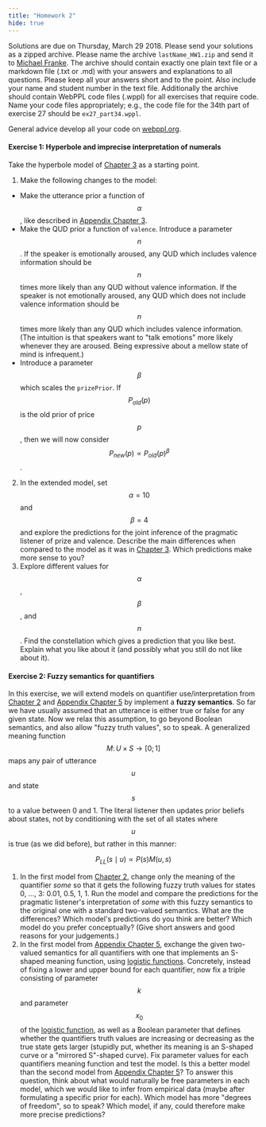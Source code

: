 ```yaml
---
title: "Homework 2"
hide: true
---
```


<script src="https://cdn.mathjax.org/mathjax/latest/MathJax.js?config=TeX-AMS-MML_HTMLorMML" type="text/javascript"></script>

<link rel="stylesheet" href="https://s3-us-west-2.amazonaws.com/cdn.webppl.org/webppl-editor-1.0.9.css">
<link rel="stylesheet" href="https://s3-us-west-2.amazonaws.com/cdn.webppl.org/webppl-viz-0.7.11.css">
<link rel="stylesheet" href="https://yui.yahooapis.com/pure/0.6.0/pure-min.css">
<script src="https://code.jquery.com/jquery-2.1.4.min.js"></script>
<script src="https://s3-us-west-2.amazonaws.com/cdn.webppl.org/webppl-editor-1.0.9.js"></script>
<script src="https://s3-us-west-2.amazonaws.com/cdn.webppl.org/webppl-viz-0.7.11.js"></script>
<script src="https://s3-us-west-2.amazonaws.com/cdn.webppl.org/webppl-v0.9.7.js" defer async></script>

Solutions are due on Thursday, March 29 2018. Please send your solutions as a zipped archive. Please name the archive `lastName_HW1.zip` and send it to [Michael Franke](mailto:michael.franke@uni-osnabrueck.de). The archive should contain exactly one plain text file or a markdown file (.txt or .md) with your answers and explanations to all questions. Please keep all your answers short and to the point. Also include your name and student number in the text file. Additionally the archive should contain WebPPL code files (.wppl) for all exercises that require code. Name your code files appropriately; e.g., the code file for the 34th part of exercise 27 should be `ex27_part34.wppl`. 

General advice develop all your code on [webppl.org](webppl.org).

#### Exercise 1: Hyperbole and imprecise interpretation of numerals

Take the hyperbole model of [Chapter 3](https://michael-franke.github.io/probLang/chapters/03-nonliteral.html) as a starting point.

1. Make the following changes to the model:
  - Make the utterance prior a function of $$\alpha$$, like described in [Appendix Chapter 3](https://michael-franke.github.io/probLang/chapters/app-03-costs.html).
  - Make the QUD prior a function of `valence`. Introduce a parameter $$n$$. If the speaker is emotionally aroused, any QUD which includes valence information should be $$n$$ times more likely than any QUD without valence information. If the speaker is not emotionally aroused, any QUD which does not include valence information should be $$n$$ times more likely than any QUD which includes valence information. (The intuition is that speakers want to "talk emotions" more likely whenever they are aroused. Being expressive about a mellow state of mind is infrequent.)
  - Introduce a parameter $$\beta$$ which scales the `prizePrior`. If $$P_{old}(p)$$ is the old prior of price $$p$$, then we will now consider $$P_{new}(p) \propto P_{old}(p)^\beta$$.
2. In the extended model, set $$\alpha = 10$$ and $$\beta = 4$$ and explore the predictions for the joint inference of the pragmatic listener of prize and valence. Describe the main differences when compared to the model as it was in [Chapter 3](https://michael-franke.github.io/probLang/chapters/03-nonliteral.html). Which predictions make more sense to you?
3. Explore different values for $$\alpha$$, $$\beta$$, and $$n$$. Find the constellation which gives a prediction that you like best. Explain what you like about it (and possibly what you still do not like about it).

#### Exercise 2: Fuzzy semantics for quantifiers

In this exercise, we will extend models on quantifier use/interpretation from [Chapter 2](https://michael-franke.github.io/probLang/chapters/02-pragmatics.html) and [Appendix Chapter 5](https://michael-franke.github.io/probLang/chapters/app-05-quantifiers.html) by implement a **fuzzy semantics**. So far we have usually assumed that an utterance is either true or false for any given state. Now we relax this assumption, to go beyond Boolean semantics, and also allow "fuzzy truth values", so to speak. A generalized meaning function $$M \colon U \times S \rightarrow [0;1]$$ maps any pair of utterance $$u$$ and state $$s$$ to a value between 0 and 1. The literal listener then updates prior beliefs about states, not by conditioning with the set of all states where $$u$$ is true (as we did before), but rather in this manner:

$$P_{LL}(s \mid u) \propto P(s) M(u,s)$$

1. In the first model from [Chapter 2](https://michael-franke.github.io/probLang/chapters/02-pragmatics.html), change only the meaning of the quantifier *some* so that it gets the following fuzzy truth values for states 0, ..., 3: 0.01, 0.5, 1, 1. Run the model and compare the predictions for the pragmatic listener's interpretation of *some* with this fuzzy semantics to the original one with a standard two-valued semantics. What are the differences? Which model's predictions do you think are better? Which model do you prefer conceptually? (Give short answers and good reasons for your judgements.)
2. In the first model from [Appendix Chapter 5](https://michael-franke.github.io/probLang/chapters/app-05-quantifiers.html), exchange the given two-valued semantics for all quantifiers with one that implements an S-shaped meaning function, using [logistic functions](https://en.wikipedia.org/wiki/Logistic_function). Concretely, instead of fixing a lower and upper bound for each quantifier, now fix a triple consisting of parameter $$k$$ and parameter $$x_0$$ of the [logistic function](https://en.wikipedia.org/wiki/Logistic_function), as well as a Boolean parameter that defines whether the quantifiers truth values are increasing or decreasing as the true state gets larger (stupidly put, whether its meaning is an S-shaped curve or a "mirrored S"-shaped curve). Fix parameter values for each quantifiers meaning function and test the model. Is this a better model than the second model from [Appendix Chapter 5](https://michael-franke.github.io/probLang/chapters/app-05-quantifiers.html)? To answer this question, think about what would naturally be free parameters in each model, which we would like to infer from empirical data (maybe after formulating a specific prior for each). Which model has more "degrees of freedom", so to speak? Which model, if any, could therefore make more precise predictions?
